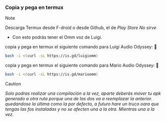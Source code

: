 
### Copia y pega en termux

> [!NOTE]  
> Descarga Termux desde F-droid o desde Github, el de _Play Store No sirve_

- Con esto podrás tener el Omm voz de Luigi.

copia y pega en termux el siguiente comando para Luigi Audio Odyssey: 📱
```bash
bash -i <(curl -sL https://is.gd/luigiomm)
```

copia y pega en termux el siguiente comando para Mario Audio Odyssey: 📱
```bash
bash -i <(curl -sL https://is.gd/marioomm)
```

> [!CAUTION]  
> _Solo podras realizar una compilación a la vez, aparte deberás mover tu apk generado a otra ruta porque una de las dos va a reemplazar la anterior. quedandose la última como la por defecto, a futuro hare un truco oara que tengas las fos instaladas y no se afecten una a la otra. Mientras una a la vez._
